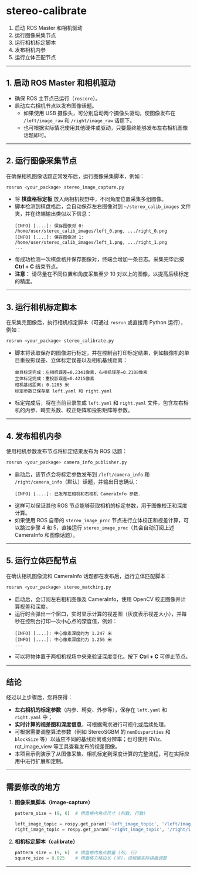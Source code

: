 
# stereo-calibrate


1. 启动 ROS Master 和相机驱动  
2. 运行图像采集节点  
3. 运行相机标定脚本  
4. 发布相机内参  
5. 运行立体匹配节点  


---

## 1. 启动 ROS Master 和相机驱动

- 确保 ROS 主节点已运行（`roscore`）。  
- 启动左右相机节点以发布图像话题。  
  - 如果使用 USB 摄像头，可分别启动两个摄像头驱动，使图像发布在 `/left/image_raw` 和 `/right/image_raw` 话题下。  
  - 也可根据实际情况使用其他硬件或驱动，只要最终能够发布左右相机图像话题即可。

---

## 2. 运行图像采集节点

在确保相机图像话题正常发布后，运行图像采集脚本，例如：

```bash
rosrun <your_package> stereo_image_capture.py
```

- 将 **棋盘格标定板** 放入两相机视野中，不同角度位置采集多组图像。  
- 脚本检测到棋盘格后，会自动保存左右图像对到 `~/stereo_calib_images` 文件夹，并在终端输出类似以下信息：
  ```
  [INFO] [....]: 保存图像对 0: /home/user/stereo_calib_images/left_0.png, .../right_0.png
  [INFO] [....]: 保存图像对 1: /home/user/stereo_calib_images/left_1.png, .../right_1.png
  ...
  ```
- 每成功检测一次棋盘格并保存图像对，终端会增加一条日志。采集完毕后按 **Ctrl + C** 结束节点。  
- **注意：** 请尽量在不同位置和角度采集至少 10 对以上的图像，以提高后续标定的精度。

---

## 3. 运行相机标定脚本

在采集完图像后，执行相机标定脚本（可通过 `rosrun` 或直接用 Python 运行），例如：

```bash
rosrun <your_package> stereo_calibrate.py
```

- 脚本将读取保存的图像进行标定，并在控制台打印标定结果，例如摄像机的单目重投影误差、立体标定误差以及相机基线距离：
  ```
  单目标定完成：左相机误差=0.2341像素，右相机误差=0.2108像素
  立体标定完成：重投影误差=0.4215像素
  相机基线距离: 0.1205 米
  标定参数已保存至 left.yaml 和 right.yaml
  ```
- 标定完成后，将在当前目录生成 `left.yaml` 和 `right.yaml` 文件，包含左右相机的内参、畸变系数、校正矩阵和投影矩阵等参数。

---

## 4. 发布相机内参

使用相机参数发布节点将标定结果发布为 ROS 话题：

```bash
rosrun <your_package> camera_info_publisher.py
```

- 启动后，该节点会将标定参数发布到 `/left/camera_info` 和 `/right/camera_info`（默认）话题，并输出日志确认：
  ```
  [INFO] [....]: 已发布左相机和右相机 CameraInfo 参数.
  ```
- 这样可以保证其他 ROS 节点能够获取相机的标定参数，用于图像校正和深度计算。  
- 如果使用 ROS 自带的 `stereo_image_proc` 节点进行立体校正和视差计算，可以跳过步骤 4 和 5，直接运行 `stereo_image_proc`（其会自动订阅上述 CameraInfo 和图像话题）。

---

## 5. 运行立体匹配节点

在确认相机图像流和 CameraInfo 话题都在发布后，运行立体匹配脚本：

```bash
rosrun <your_package> stereo_matching.py
```

- 启动后，会订阅左右相机图像及 CameraInfo，使用 OpenCV 校正图像并计算视差和深度。  
- 运行时会弹出一个窗口，实时显示计算的视差图（灰度表示视差大小），并每秒在控制台打印一次中心点的深度值，例如：
  ```
  [INFO] [....]: 中心像素深度约为 1.247 米
  [INFO] [....]: 中心像素深度约为 1.256 米
  ...
  ```
- 可以将物体置于两相机视场中央来验证深度变化。按下 **Ctrl + C** 可停止节点。

---

## 结论

经过以上步骤后，您将获得：

- **左右相机的标定参数**（内参、畸变、外参等），保存在 `left.yaml` 和 `right.yaml` 中；  
- **实时计算的视差图和深度信息**，可根据需求进行可视化或后续处理。  
- 可根据需要调整算法参数（例如 StereoSGBM 的 `numDisparities` 和 `blockSize` 等）以适应不同的基线距离或分辨率；也可使用 RViz、rqt_image_view 等工具查看发布的视差图像。  
- 本项目示例演示了从图像采集、相机标定到深度计算的完整流程，可在实际应用中进行扩展和定制。

---

## 需要修改的地方

1. **图像采集脚本（image-capture）**  
   ```python
   pattern_size = (9, 6)  # 棋盘格内角点尺寸 (列数, 行数)

   left_image_topic = rospy.get_param('~left_image_topic', '/left/image_raw')
   right_image_topic = rospy.get_param('~right_image_topic', '/right/image_raw')
   ```

2. **相机标定脚本（calibrate）**  
   ```python
   pattern_size = (9, 6)  # 棋盘格内角点数量 (列, 行)
   square_size = 0.025    # 棋盘格方格边长 (米)，请根据实际棋盘调整
   ```

---

